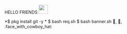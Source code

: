 HELLO FRIENDS <img src="https://emojipedia.org/emoji/%F0%9F%A4%A0/" width="30px" >


*$ pkg install git -y *
$ bash req.sh
$ bash banner.sh
	:cowboy_hat_face:, :cowboy_hat_face:, :face_with_cowboy_hat:
